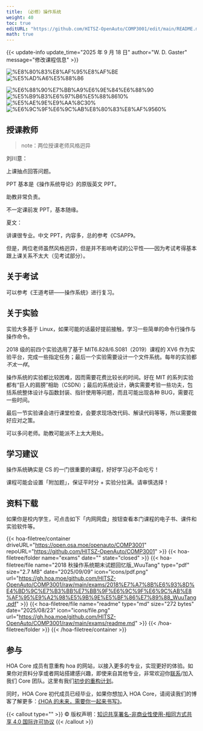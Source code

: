 ```yaml
---
title: （必修）操作系统
weight: 40
toc: true
editURL: "https://github.com/HITSZ-OpenAuto/COMP3001/edit/main/README.md"
math: true
---
```


{{< update-info update_time="2025 年 9 月 18 日" author="W. D. Gaster" message="修改课程信息" >}}

<!--
1. 通过 [Shields.io](https://shields.io/) 生成如下的徽章，标注课程的基本信息。
2. 请根据课程的具体内容增删仓库的子文件夹。子文件夹建议使用小写英文，如果需要附加说明，则添加 README.md。注意，添加 README 后 .gitkeep 文件仍需保留。
3. 关于课程的描述可以不止以下几个方面，酌情增删。
4. hoa.moe 生成本课程对应页面后，请将页面链接复制到 GitHub 仓库的 About/Website 中。
5. 可以在 GitHub 页面的 About/Topics 中为课程添加话题名称。
-->

<div class="hoa-badge">

![%E8%80%83%E8%AF%95%E8%AF%BE](https://img.shields.io/badge/%E8%80%83%E8%AF%95%E8%AF%BE-red)
![%E5%AD%A6%E5%88%86](https://img.shields.io/badge/%E5%AD%A6%E5%88%86-3-moccasin)

![%E6%88%90%E7%BB%A9%E6%9E%84%E6%88%90](https://img.shields.io/badge/%E6%88%90%E7%BB%A9%E6%9E%84%E6%88%90-gold)
![%E5%B9%B3%E6%97%B6%E5%88%8610%](https://img.shields.io/badge/%E5%B9%B3%E6%97%B6%E5%88%86-10%25-wheat)
![%E5%AE%9E%E9%AA%8C30%](https://img.shields.io/badge/%E5%AE%9E%E9%AA%8C-30%25-wheat)
![%E6%9C%9F%E6%9C%AB%E8%80%83%E8%AF%9560%](https://img.shields.io/badge/%E6%9C%9F%E6%9C%AB%E8%80%83%E8%AF%95-60%25-wheat)


</div>

## 授课教师

> note：两位授课老师风格迥异

刘川意：

上课抽点回答问题。

PPT 基本是《操作系统导论》的原版英文 PPT。

助教非常负责。

不一定课前发 PPT，基本随缘。

夏文：

讲课很专业。中文 PPT，内容多，总的参考《CSAPP》。

但是，两位老师虽然风格迥异，但是并不影响考试的公平性——因为考试考得基本跟上课关系不太大（见考试部分）。

## 关于考试

可以参考《王道考研——操作系统》进行复习。

## 关于实验

实验大多基于 Linux，如果可能的话最好提前接触，学习一些简单的命令行操作与操作命令。

2018 级的前四个实验选用了基于 MIT6.828/6.S081（2019）课程的 XV6 作为实验平台，完成一些指定任务；最后一个实验需要设计一个文件系统。每年的实验都*不太一样*。

操作系统的实验都比较困难，因而需要花费比较长的时间。好在 MIT 的系列实验都有“巨人的肩膀”相助（CSDN）；最后的系统设计，确实需要考验一些功夫，包括系统整体设计与函数封装、指针使用等问题，而且可能出现各种 BUG，需要花一些时间。

最后一节实验课会进行课堂检查，会要求现场改代码、解读代码等等，所以需要做好应对之策。

可以多问老师。助教可能派不上太大用处。

## 学习建议

操作系统确实是 CS 的一门很重要的课程，好好学习必不会吃亏！

课程可能会设置「附加题」，保证平时分 + 实验分拉满。请审慎选择！






## 资料下载

如果你是校内学生，可点击如下「内网网盘」按钮查看本门课程的电子书、课件和实验软件等。

{{< hoa-filetree/container driveURL="https://open.osa.moe/openauto/COMP3001" repoURL="https://github.com/HITSZ-OpenAuto/COMP3001" >}}
{{< hoa-filetree/folder name="exams" date="" state="closed" >}}
{{< hoa-filetree/file name="2018 秋操作系统期末试题回忆版_WuuTang" type="pdf" size="2.7 MB" date="2025/09/09" icon="icons/pdf.png" url="https://gh.hoa.moe/github.com/HITSZ-OpenAuto/COMP3001/raw/main/exams/2018%E7%A7%8B%E6%93%8D%E4%BD%9C%E7%B3%BB%E7%BB%9F%E6%9C%9F%E6%9C%AB%E8%AF%95%E9%A2%98%E5%9B%9E%E5%BF%86%E7%89%88_WuuTang.pdf" >}}
{{< hoa-filetree/file name="readme" type="md" size="272 bytes" date="2025/08/23" icon="icons/file.png" url="https://gh.hoa.moe/github.com/HITSZ-OpenAuto/COMP3001/raw/main/exams/readme.md" >}}
{{< /hoa-filetree/folder >}}
{{< /hoa-filetree/container >}}

## 参与

HOA Core 成员有意重构 hoa 的网站，以接入更多的专业，实现更好的体验。如果你对资料分享或者网站搭建感兴趣，即使来自其他专业，非常欢迎你[联系](mailto:hi@hoa.moe)/加入我们 Core 团队。这里有我们[初步的重构计划](https://historical-mousepad-286.notion.site/HOA-1f71751ad5fe80978c70d9e32330d7e6)。

同时，HOA Core 初代成员已经毕业，如果你想加入 HOA Core，请阅读我们的博客了解更多：[《HOA 的未来，需要你一起来书写》](https://hoa.moe/news/future-of-hoa)。

{{< callout type="" >}}
  © 版权声明：[知识共享署名-非商业性使用-相同方式共享 4.0 国际许可协议](https://creativecommons.org/licenses/by-nc-sa/4.0/)
{{< /callout >}}

